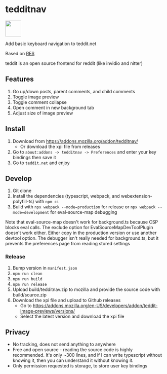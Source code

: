# tedditnav

<a href="https://addons.mozilla.org/addon/tedditnav/"><img src=https://blog.mozilla.org/addons/files/2020/04/get-the-addon-fx-apr-2020.svg height="50"></a>

Add basic keyboard navigation to teddit.net

Based on [RES](https://github.com/honestbleeps/Reddit-Enhancement-Suite)

teddit is an open source frontend for reddit (like invidio and nitter)

## Features
1. Go up/down posts, parent comments, and child comments
2. Toggle image preview
3. Toggle comment collapse
4. Open comment in new background tab
5. Adjust size of image preview

## Install

1. Download from https://addons.mozilla.org/addon/tedditnav/
    - Or download the xpi file from releases
2. Go to `about:addons -> tedditnav -> Preferences` and enter your key bindings then save it
3. Go to `teddit.net` and enjoy

## Develop
1. Git clone
2. Install the dependencies (typescript, webpack, and webextension-polyfill-ts) with `npm ci`
3. Build with `npx webpack --mode=production` for release or `npx webpack --mode=development` for eval-source-map debugging

Note that eval-source-map doesn't work for background.ts because CSP blocks eval calls. The exclude option for EvalSourceMapDevToolPlugin doesn't work either. Either copy in the production version or use another devtool option. The debugger isn't really needed for background.ts, but it prevents the preferences page from reading stored settings

### Release
1. Bump version in `manifest.json`
2. `npm run clean`
3. `npm run build`
4. `npm run release`
5. Upload build/tedditnav.zip to mozilla and provide the source code with build/source.zip
6. Download the xpi file and upload to Github releases
    - Go to https://addons.mozilla.org/en-US/developers/addon/teddit-image-previews/versions/
    - Select the latest version and download the xpi file

## Privacy

- No tracking, does not send anything to anywhere
- Free and open source - reading the source code is highly recommended. It's only ~300 lines, and if I can write typescript without knowing it, then you can understand it without knowing it.
- Only permission requested is storage, to store user key bindings
